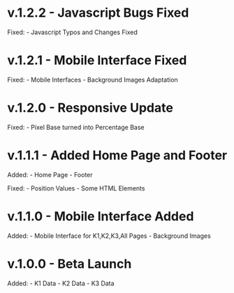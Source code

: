 # v.1.2.2 - Javascript Bugs Fixed
Fixed:
	- Javascript Typos and Changes Fixed

# v.1.2.1 - Mobile Interface Fixed
Fixed:
	- Mobile Interfaces
	- Background Images Adaptation

# v.1.2.0 - Responsive Update
Fixed:
	- Pixel Base turned into Percentage Base

# v.1.1.1 - Added Home Page and Footer
Added:
	- Home Page
	- Footer

Fixed:
	- Position Values
	- Some HTML Elements

# v.1.1.0 - Mobile Interface Added
Added:
	- Mobile Interface for K1,K2,K3,All Pages
	- Background Images

# v.1.0.0 - Beta Launch
Added:
	- K1 Data
	- K2 Data
	- K3 Data

